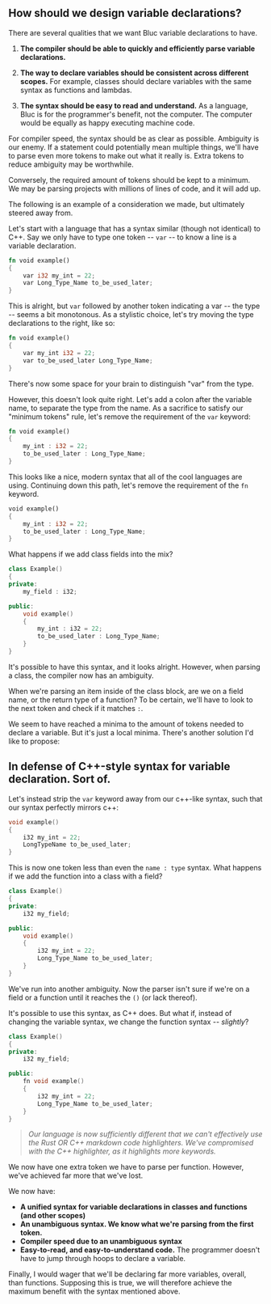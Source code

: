 
## How should we design variable declarations?

There are several qualities that we want Bluc variable declarations to have.

1. **The compiler should be able to quickly and efficiently parse variable declarations.**

2. **The way to declare variables should be consistent across different scopes.** For example, classes should declare variables with the same syntax as functions and lambdas.

3. **The syntax should be easy to read and understand.** As a language, Bluc is for the programmer's benefit, not the computer. The computer would be equally as happy executing machine code.

For compiler speed, the syntax should be as clear as possible. Ambiguity is our enemy. If a statement could potentially mean multiple things, we'll have to parse even more tokens to make out what it really is. Extra tokens to reduce ambiguity may be worthwhile.

Conversely, the required amount of tokens should be kept to a minimum. We may be parsing projects with millions of lines of code, and it will add up.

The following is an example of a consideration we made, but ultimately steered away from.

Let's start with a language that has a syntax similar (though not identical) to C++. Say we only have to type one token -- `var` -- to know a line is a variable declaration.

```rust
fn void example()
{
    var i32 my_int = 22;
    var Long_Type_Name to_be_used_later;
}
```

This is alright, but `var` followed by another token indicating a var -- the type -- seems a bit monotonous. As a stylistic choice, let's try moving the type declarations to the right, like so:

```rust
fn void example()
{
    var my_int i32 = 22;
    var to_be_used_later Long_Type_Name;
}
```

There's now some space for your brain to distinguish "var" from the type.

However, this doesn't look quite right. Let's add a colon after the variable name, to separate the type from the name. As a sacrifice to satisfy our "minimum tokens" rule, let's remove the requirement of the `var` keyword:

```rust
fn void example()
{
    my_int : i32 = 22;
    to_be_used_later : Long_Type_Name;
}
```

This looks like a nice, modern syntax that all of the cool languages are using. Continuing down this path, let's remove the requirement of the `fn` keyword.

```rust
void example()
{
    my_int : i32 = 22;
    to_be_used_later : Long_Type_Name;
}
```

What happens if we add class fields into the mix?

```cpp
class Example()
{
private:
    my_field : i32;

public:
    void example()
    {
        my_int : i32 = 22;
        to_be_used_later : Long_Type_Name;
    }
}
```

It's possible to have this syntax, and it looks alright. However, when parsing a class, the compiler now has an ambiguity.

When we're parsing an item inside of the class block, are we on a field name, or the return type of a function? To be certain, we'll have to look to the next token and check if it matches `:`.

We seem to have reached a minima to the amount of tokens needed to declare a variable. But it's just a local minima. There's another solution I'd like to propose:

## In defense of C++-style syntax for variable declaration. Sort of.
Let's instead strip the `var` keyword away from our c++-like syntax, such that our syntax perfectly mirrors c++:

```cpp
void example()
{
    i32 my_int = 22;
    LongTypeName to_be_used_later;
}
```

This is now one token less than even the `name : type` syntax. What happens if we add the function into a class with a field?

```cpp
class Example()
{
private:
    i32 my_field;

public:
    void example()
    {
        i32 my_int = 22;
        Long_Type_Name to_be_used_later;
    }
}
```

We've run into another ambiguity. Now the parser isn't sure if we're on a field or a function until it reaches the `()` (or lack thereof).

It's possible to use this syntax, as C++ does. But what if, instead of changing the variable syntax, we change the function syntax -- *slightly*?

```cpp
class Example()
{
private:
    i32 my_field;

public:
    fn void example()
    {
        i32 my_int = 22;
        Long_Type_Name to_be_used_later;
    }
}
```

> *Our language is now sufficiently different that we can't effectively use the Rust OR C++ markdown code highlighters. We've compromised with the C++ highlighter, as it highlights more keywords.*

We now have one extra token we have to parse per function. However, we've achieved far more that we've lost.

We now have:
- **A unified syntax for variable declarations in classes and functions (and other scopes)**
- **An unambiguous syntax. We know what we're parsing from the first token.**
- **Compiler speed due to an unambiguous syntax**
- **Easy-to-read, and easy-to-understand code.** The programmer doesn't have to jump through hoops to declare a variable.

Finally, I would wager that we'll be declaring far more variables, overall, than functions. Supposing this is true, we will therefore achieve the maximum benefit with the syntax mentioned above.
